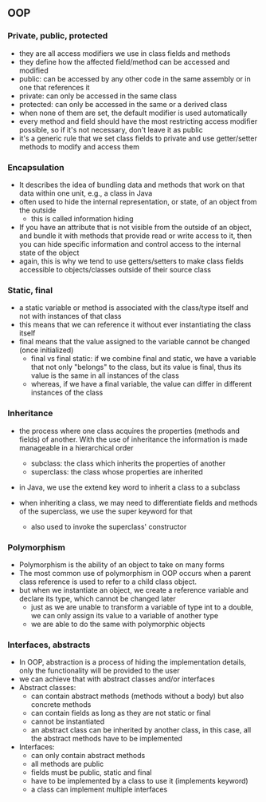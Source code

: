 ## OOP

### Private, public, protected

- they are all access modifiers we use in class fields and methods
- they define how the affected field/method can be accessed and modified
- public: can be accessed by any other code in the same assembly or in one that references it
- private: can only be accessed in the same class
- protected: can only be accessed in the same or a derived class
- when none of them are set, the default modifier is used automatically
- every method and field should have the most restricting access modifier possible, so if it's not necessary, don't leave it as public
- it's a generic rule that we set class fields to private and use getter/setter methods to modify and access them

### Encapsulation

- It describes the idea of bundling data and methods that work on that data within one unit, e.g., a class in Java
- often used to hide the internal representation, or state, of an object from the outside
	- this is called information hiding
- If you have an attribute that is not visible from the outside of an object, and bundle it with methods that provide read or write access to it, then you can hide specific information and control access to the internal state of the object
- again, this is why we tend to use getters/setters to make class fields accessible to objects/classes outside of their source class

### Static, final

- a static variable or method is associated with the class/type itself and not with instances of that class
- this means that we can reference it without ever instantiating the class itself
- final means that the value assigned to the variable cannot be changed (once initialized)
	- final vs final static: if we combine final and static, we have a variable that not only "belongs" to the class, but its value is final, thus its value is the same in all instances of the class
	- whereas, if we have a final variable, the value can differ in different instances of the class

### Inheritance

- the process where one class acquires the properties (methods and fields) of another. With the use of inheritance the information is made manageable in a hierarchical order
	- subclass: the class which inherits the properties of another
	- superclass: the class whose properties are inherited
- in Java, we use the extend key word to inherit a class to a subclass

- when inheriting a class, we may need to differentiate fields and methods of the superclass, we use the super keyword for that
	- also used to invoke the superclass' constructor

### Polymorphism

- Polymorphism is the ability of an object to take on many forms
- The most common use of polymorphism in OOP occurs when a parent class reference is used to refer to a child class object.
- but when we instantiate an object, we create a reference variable and declare its type, which cannot be changed later
	- just as we are unable to transform a variable of type int to a double, we can only assign its value to a variable of another type
	- we are able to do the same with polymorphic objects


### Interfaces, abstracts

- In OOP, abstraction is a process of hiding the implementation details, only the functionality will be provided to the user
- we can achieve that with abstract classes and/or interfaces
- Abstract classes:
	- can contain abstract methods (methods without a body) but also concrete methods
	- can contain fields as long as they are not static or final
	- cannot be instantiated
	- an abstract class can be inherited by another class, in this case, all the abstract methods have to be implemented
- Interfaces:
	- can only contain abstract methods
	- all methods are public
	- fields must be public, static and final
	- have to be implemented by a class to use it (implements keyword)
	- a class can implement multiple interfaces

